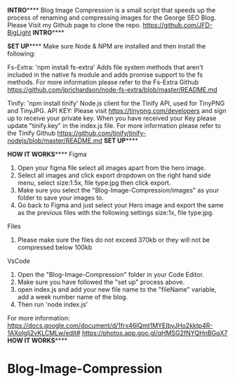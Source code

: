 ******************INTRO**********************
Blog Image Compression is a small script that speeds up the process of renaming and compressing images for the George SEO Blog. Please Visit my Github page to clone the repo.
https://github.com/JFD-BigLight
******************INTRO**********************

******************SET UP**********************
Make sure Node & NPM are installed and then install the following:

Fs-Extra: 'npm install fs-extra'
Adds file system methods that aren't included in the native fs module and adds promise support to the fs methods.
For more information please refer to the Fs-Extra Github https://github.com/jprichardson/node-fs-extra/blob/master/README.md

Tinify: 'npm install tinify'
Node.js client for the Tinify API, used for TinyPNG and TinyJPG.
API KEY: Please visit https://tinypng.com/developers and sign up to receive your private key. When you have received your Key please update "tinify.key" in the index.js file.
For more information please refer to the Tinify Github https://github.com/tinify/tinify-nodejs/blob/master/README.md
******************SET UP**********************

******************HOW IT WORKS**********************
Figma 
1. Open your figma file select all images apart from the hero image.
2. Select all images and click export dropdown on the right hand side menu,
   select size:1.5x, file type:jpg then click export.
3. Make sure you select the "Blog-Image-Compression/images" as your folder to save your images to.
4. Go back to Figma and just select your Hero image and export the same as the previous files with
   the following settings size:1x, file type:jpg.

Files
1. Please make sure the files do not exceed 370kb or they will not be compressed below 100kb

VsCode
1. Open the "Blog-Image-Compression" folder in your Code Editor.
2. Make sure you have followed the "set up" process above.
3. open index.js and add your new file name to the "fileName" variable, add a week number name of the blog.
4. Then run 'node index.js'

For more information:
https://docs.google.com/document/d/1frx46lQmt1MYEIbyJHo2kktp4R-1AXolgIj2vKLCMLw/edit#
https://photos.app.goo.gl/qHMSG2fNYQHnBGqX7
******************HOW IT WORKS**********************

# Blog-Image-Compression
